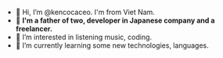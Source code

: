 - 👋 Hi, I’m @kencocaceo. I'm from Viet Nam.
- 👋 **I'm a father of two, developer in Japanese company and a freelancer.**
- 👀 I’m interested in listening music, coding.
- 🌱 I’m currently learning some new technologies, languages.

<!---
kencocaceo/kencocaceo is a ✨ special ✨ repository because its `README.md` (this file) appears on your GitHub profile.
You can click the Preview link to take a look at your changes.
--->
